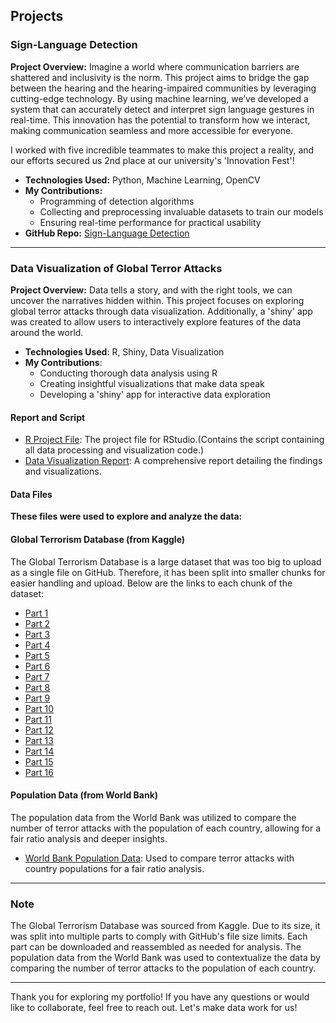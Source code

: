 ## Projects

### Sign-Language Detection
**Project Overview:**
Imagine a world where communication barriers are shattered and inclusivity is the norm. This project aims to bridge the gap between the hearing and the hearing-impaired communities by leveraging cutting-edge technology. By using machine learning, we’ve developed a system that can accurately detect and interpret sign language gestures in real-time. This innovation has the potential to transform how we interact, making communication seamless and more accessible for everyone.

I worked with five incredible teammates to make this project a reality, and our efforts secured us 2nd place at our university's 'Innovation Fest'!

- **Technologies Used:** Python, Machine Learning, OpenCV
- **My Contributions:**
  - Programming of detection algorithms
  - Collecting and preprocessing invaluable datasets to train our models
  - Ensuring real-time performance for practical usability
- **GitHub Repo:** [Sign-Language Detection](https://github.com/naeem0512/Sign-Language)

---



### Data Visualization of Global Terror Attacks
**Project Overview:**
Data tells a story, and with the right tools, we can uncover the narratives hidden within. This project focuses on exploring global terror attacks through data visualization. Additionally, a 'shiny' app was created to allow users to interactively explore features of the data around the world.

- **Technologies Used**: R, Shiny, Data Visualization
- **My Contributions**:
  - Conducting thorough data analysis using R
  - Creating insightful visualizations that make data speak
  - Developing a 'shiny' app for interactive data exploration

#### Report and Script
- [R Project File](./Assessment%202%20-%20Data%20Visualisation.Rproj): The project file for RStudio.(Contains the script containing all data processing and visualization code.)
- [Data Visualization Report](./Assessment_2_Data_VisualisationReport.pdf): A comprehensive report detailing the findings and visualizations.


#### Data Files
**These files were used to explore and analyze the data:**

#### Global Terrorism Database (from Kaggle)
The Global Terrorism Database is a large dataset that was too big to upload as a single file on GitHub. Therefore, it has been split into smaller chunks for easier handling and upload. Below are the links to each chunk of the dataset:

- [Part 1](./csv_chunks/globalterrorismdb_0718dist_part1.csv)
- [Part 2](./csv_chunks/globalterrorismdb_0718dist_part2.csv)
- [Part 3](./csv_chunks/globalterrorismdb_0718dist_part3.csv)
- [Part 4](./csv_chunks/globalterrorismdb_0718dist_part4.csv)
- [Part 5](./csv_chunks/globalterrorismdb_0718dist_part5.csv)
- [Part 6](./csv_chunks/globalterrorismdb_0718dist_part6.csv)
- [Part 7](./csv_chunks/globalterrorismdb_0718dist_part7.csv)
- [Part 8](./csv_chunks/globalterrorismdb_0718dist_part8.csv)
- [Part 9](./csv_chunks/globalterrorismdb_0718dist_part9.csv)
- [Part 10](./csv_chunks/globalterrorismdb_0718dist_part10.csv)
- [Part 11](./csv_chunks/globalterrorismdb_0718dist_part11.csv)
- [Part 12](./csv_chunks/globalterrorismdb_0718dist_part12.csv)
- [Part 13](./csv_chunks/globalterrorismdb_0718dist_part13.csv)
- [Part 14](./csv_chunks/globalterrorismdb_0718dist_part14.csv)
- [Part 15](./csv_chunks/globalterrorismdb_0718dist_part15.csv)
- [Part 16](./csv_chunks/globalterrorismdb_0718dist_part16.csv)


#### Population Data (from World Bank)
The population data from the World Bank was utilized to compare the number of terror attacks with the population of each country, allowing for a fair ratio analysis and deeper insights.
- [World Bank Population Data](./API_SP.POP.TOTL_DS2_en_csv_v2_344555.csv): Used to compare terror attacks with country populations for a fair ratio analysis.
---

### Note
The Global Terrorism Database was sourced from Kaggle. Due to its size, it was split into multiple parts to comply with GitHub's file size limits. Each part can be downloaded and reassembled as needed for analysis. The population data from the World Bank was used to contextualize the data by comparing the number of terror attacks to the population of each country.

---

Thank you for exploring my portfolio! If you have any questions or would like to collaborate, feel free to reach out. Let's make data work for us!
